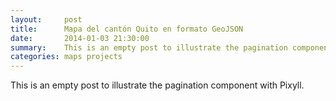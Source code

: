 ```yaml
---
layout:     post
title:      Mapa del cantón Quito en formato GeoJSON
date:       2014-01-03 21:30:00
summary:    This is an empty post to illustrate the pagination component with Pixyll.
categories: maps projects 
---
```


This is an empty post to illustrate the pagination component with Pixyll.
